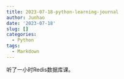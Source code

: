 ```yaml
---
title: 2023-07-18-python-learning-journal
author: Junhao
date: '2023-07-18'
slug: []
categories:
  - Python
tags:
  - Markdown
---
```

  听了一小时Redis数据库课。